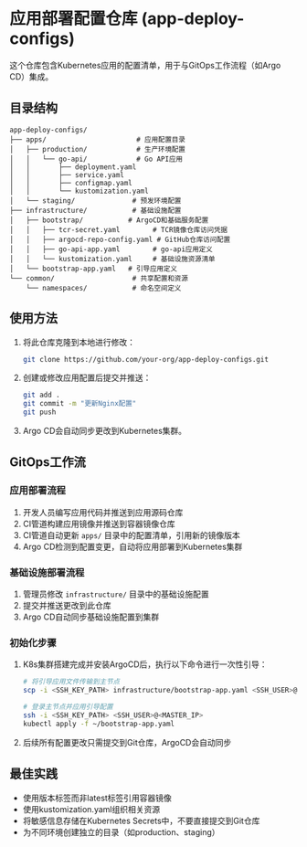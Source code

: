 # 应用部署配置仓库 (app-deploy-configs)

这个仓库包含Kubernetes应用的配置清单，用于与GitOps工作流程（如Argo CD）集成。

## 目录结构

```
app-deploy-configs/
├── apps/                      # 应用配置目录
│   ├── production/            # 生产环境配置
│   │   └── go-api/            # Go API应用
│   │       ├── deployment.yaml
│   │       ├── service.yaml
│   │       ├── configmap.yaml
│   │       └── kustomization.yaml
│   └── staging/              # 预发环境配置
├── infrastructure/           # 基础设施配置
│   ├── bootstrap/           # ArgoCD和基础服务配置
│   │   ├── tcr-secret.yaml        # TCR镜像仓库访问凭据
│   │   ├── argocd-repo-config.yaml # GitHub仓库访问配置
│   │   ├── go-api-app.yaml        # go-api应用定义
│   │   └── kustomization.yaml     # 基础设施资源清单
│   └── bootstrap-app.yaml   # 引导应用定义
└── common/                   # 共享配置和资源
    └── namespaces/           # 命名空间定义
```

## 使用方法

1. 将此仓库克隆到本地进行修改：
   ```bash
   git clone https://github.com/your-org/app-deploy-configs.git
   ```

2. 创建或修改应用配置后提交并推送：
   ```bash
   git add .
   git commit -m "更新Nginx配置"
   git push
   ```

3. Argo CD会自动同步更改到Kubernetes集群。

## GitOps工作流

### 应用部署流程
1. 开发人员编写应用代码并推送到应用源码仓库
2. CI管道构建应用镜像并推送到容器镜像仓库
3. CI管道自动更新 `apps/` 目录中的配置清单，引用新的镜像版本
4. Argo CD检测到配置变更，自动将应用部署到Kubernetes集群

### 基础设施部署流程
1. 管理员修改 `infrastructure/` 目录中的基础设施配置
2. 提交并推送更改到此仓库
3. Argo CD自动同步基础设施配置到集群

### 初始化步骤
1. K8s集群搭建完成并安装ArgoCD后，执行以下命令进行一次性引导：
   ```bash
   # 将引导应用文件传输到主节点
   scp -i <SSH_KEY_PATH> infrastructure/bootstrap-app.yaml <SSH_USER>@<MASTER_IP>:~/
   
   # 登录主节点并应用引导配置
   ssh -i <SSH_KEY_PATH> <SSH_USER>@<MASTER_IP>
   kubectl apply -f ~/bootstrap-app.yaml
   ```

2. 后续所有配置更改只需提交到Git仓库，ArgoCD会自动同步

## 最佳实践

- 使用版本标签而非latest标签引用容器镜像
- 使用kustomization.yaml组织相关资源
- 将敏感信息存储在Kubernetes Secrets中，不要直接提交到Git仓库
- 为不同环境创建独立的目录（如production、staging）

